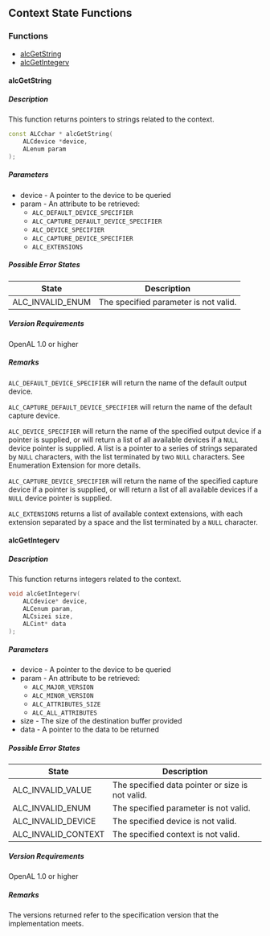 ## Context State Functions
### Functions
* [alcGetString](#alcgetstring)
* [alcGetIntegerv](#alcgetintegerv)

#### alcGetString
##### Description
This function returns pointers to strings related to the context.

```cpp
const ALCchar * alcGetString(
    ALCdevice *device,
    ALenum param
);
```

##### Parameters
* device - A pointer to the device to be queried
* param - An attribute to be retrieved:
    + `ALC_DEFAULT_DEVICE_SPECIFIER`
    + `ALC_CAPTURE_DEFAULT_DEVICE_SPECIFIER`
    + `ALC_DEVICE_SPECIFIER`
    + `ALC_CAPTURE_DEVICE_SPECIFIER`
    + `ALC_EXTENSIONS`

##### Possible Error States
| State            | Description |
| ---------------- | ----------- |
| ALC_INVALID_ENUM | The specified parameter is not valid. |

##### Version Requirements
OpenAL 1.0 or higher

##### Remarks
`ALC_DEFAULT_DEVICE_SPECIFIER` will return the name of the default output
device.

`ALC_CAPTURE_DEFAULT_DEVICE_SPECIFIER` will return the name of the default
capture device.

`ALC_DEVICE_SPECIFIER` will return the name of the specified output device if a
pointer is supplied, or will return a list of all available devices if a `NULL`
device pointer is supplied.  A list is a pointer to a series of strings
separated by `NULL` characters, with the list terminated by two `NULL`
characters.  See Enumeration Extension for more details.

`ALC_CAPTURE_DEVICE_SPECIFIER` will return the name of the specified capture
device if a pointer is supplied, or will return a list of all available devices
if a `NULL` device pointer is supplied.

`ALC_EXTENSIONS` returns a list of available context extensions, with each
extension separated by a space and the list terminated by a `NULL` character.

#### alcGetIntegerv
##### Description
This function returns integers related to the context.

```cpp
void alcGetIntegerv(
    ALCdevice* device,
    ALCenum param,
    ALCsizei size,
    ALCint* data
);
```

##### Parameters
* device - A pointer to the device to be queried
* param - An attribute to be retrieved:
    + `ALC_MAJOR_VERSION`
    + `ALC_MINOR_VERSION`
    + `ALC_ATTRIBUTES_SIZE`
    + `ALC_ALL_ATTRIBUTES`
* size - The size of the destination buffer provided
* data - A pointer to the data to be returned

##### Possible Error States
| State               | Description |
| ------------------- | ----------- |
| ALC_INVALID_VALUE   | The specified data pointer or size is not valid. |
| ALC_INVALID_ENUM    | The specified parameter is not valid. |
| ALC_INVALID_DEVICE  | The specified device is not valid. |
| ALC_INVALID_CONTEXT | The specified context is not valid. |

##### Version Requirements
OpenAL 1.0 or higher

##### Remarks
The versions returned refer to the specification version that the implementation
meets.
